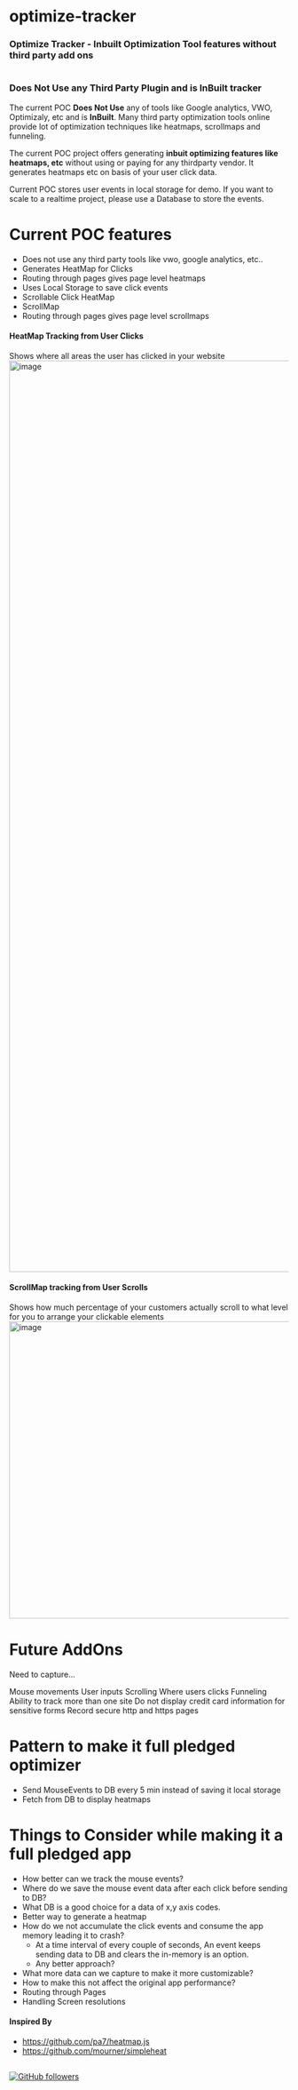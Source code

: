 # optimize-tracker
### Optimize Tracker - Inbuilt Optimization Tool features without third party add ons

#
#

### Does Not Use any Third Party Plugin and is InBuilt tracker
The current POC **Does Not Use** any of tools like Google analytics, VWO, Optimizaly, etc and is **InBuilt**.
Many third party optimization tools online provide lot of optimization techniques like heatmaps, scrollmaps and funneling. 

The current POC project offers generating **inbuit optimizing features like heatmaps, etc** without using or paying for any thirdparty vendor.
It generates heatmaps etc on basis of your user click data.

Current POC stores user events in local storage for demo. If you want to scale to a realtime project, please use a Database to store the events.

# Current POC features
- Does not use any third party tools like vwo, google analytics, etc..
- Generates HeatMap for Clicks
- Routing through pages gives page level heatmaps
- Uses Local Storage to save click events
- Scrollable Click HeatMap
- ScrollMap
- Routing through pages gives page level scrollmaps

#### HeatMap Tracking from User Clicks
Shows where all areas the user has clicked in your website
<img width="1641" alt="image" src="https://user-images.githubusercontent.com/17333491/152161564-d914445f-d639-4c01-a51e-ca9b47e662e0.png">

#### ScrollMap tracking from User Scrolls
Shows how much percentage of your customers actually scroll to what level for you to arrange your clickable elements
<img width="535" alt="image" src="https://user-images.githubusercontent.com/17333491/152208446-f55980ac-c6da-4e41-a0a1-0c936e9b521b.png">



# Future AddOns
Need to capture...

Mouse movements
User inputs
Scrolling
Where users clicks
Funneling
Ability to track more than one site
Do not display credit card information for sensitive forms
Record secure http and https pages


# Pattern to make it full pledged optimizer
- Send MouseEvents to DB every 5 min instead of saving it local storage
- Fetch from DB to display heatmaps

# Things to Consider while making it a full pledged app
- How better can we track the mouse events?
- Where do we save the mouse event data after each click before sending to DB?
- What DB is a good choice for a data of x,y axis codes.
- Better way to generate a heatmap
- How do we not accumulate the click events and consume the app memory leading it to crash?
    - At a time interval of every couple of seconds, An event keeps sending data to DB and clears the in-memory is an option.
    - Any better approach?
- What more data can we capture to make it more customizable?
- How to make this not affect the original app performance?
- Routing through Pages
- Handling Screen resolutions

#### Inspired By
- https://github.com/pa7/heatmap.js
- https://github.com/mourner/simpleheat



##
##


[![GitHub followers](https://img.shields.io/github/followers/sarat9.svg?label=Follow%20@sarat9&style=social)](https://github.com/sarat9/)


##
##
